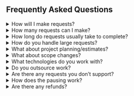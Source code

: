 ## Frequently Asked Questions

<details>
  <summary>How will I make requests?</summary>
  <p>
    We us Notion to manage requests. You'll receive an invite to a Notion
    project where you can add requests, check on progress, and collaborate
    on any supporting materials.
  </p>
  <p>
    If you'd like to use a different management tool, just let us know.
  </p>
</details>

<details>
  <summary>How many requests can I make?</summary>
  <p>
    You can add as many requests as you'd like. We'll keep working until
    they're all complete.
  </p>
</details>

<details>
  <summary>How long do requests usually take to complete?</summary>
  <p>
    We aim to ship requests every few days.
    If a request is going to take longer, we'll keep you in the loop.
  </p>
</details>

<details>
  <summary>How do you handle large requests?</summary>
  <p>
    We break down larger requests (and even entire projects) in smaller requests
    that can be shipped every few days.
  </p>
</details>

<details>
  <summary>What about project planning/estimates?</summary>
  <p>
    We'll work with you on project planning to break everything down into
    easily shippable requests.
  </p>
  <p>
    You'll be able to make a reasonably accurate estimate on time-to-completion
    based on how many requests are remaining and the pace of shipping.
  </p>
</details>

<details>
  <summary>What about scope changes?</summary>
  <p>
    By shipping piece by piece and keeping you in the loop as we go, we expect feedback.
    Making feedback based changes along the way is part of the process.
  </p>
</details>

<details>
  <summary>What technologies do you work with?</summary>
  <p>
    We're not picky. If it runs on a MacBook, we can work with it.
  </p>
</details>

<details>
  <summary>Do you outsource work?</summary>
  <p>
    For our primary work, no. We've been shipping software for many years now
    and we take pride it doing it right.
  </p>
  <p>
    Occasionally something comes up that's too far outside our comfort zone
    so we'll bring in someone we trust to help. We'll always discuss this
    with you ahead of time.
  </p>
</details>

<details>
  <summary>Are there any requests you don’t support?</summary>
  <p>
    We don't do cyrpto, NFTs, web3, gambling, basically anything in a legal or
    financial gray area.
  </p>
</details>

<details>
  <summary>How does the pausing work?</summary>
  <p>
    You can pause your subscription at any time and the remaining days will be
    available to anytime in the future.
  </p>
</details>


<details>
  <summary>Are there any refunds?</summary>
  <p>
    Due to the time consuming nature of the work, we cannot offer any refunds.
  </p>
  <p>
    However, the first 7 days are free so if it's not a good fit there's no
    cost to cancel early.
  </p>
</details>
